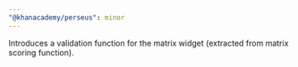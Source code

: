 ```yaml
---
"@khanacademy/perseus": minor
---
```


Introduces a validation function for the matrix widget (extracted from matrix scoring function).
